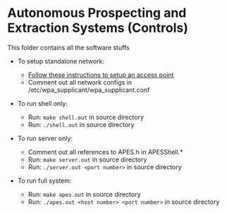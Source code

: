 # Autonomous Prospecting and Extraction Systems (Controls)

This folder contains all the software stuffs

* To setup standalone network:
    * [Follow these instructions to setup an access point](https://www.raspberrypi.org/documentation/configuration/wireless/access-point.md)
    * Comment out all network configs in /etc/wpa_supplicant/wpa_supplicant.conf

* To run shell only:
    * Run: ```make shell.out``` in source directory
    * Run: ```./shell.out``` in source directory

* To run server only:
    * Comment out all references to APES.h in APESShell.*
    * Run: ```make server.out``` in source directory
    * Run: ```./server.out <port number>``` in source directory

* To run full system:
    * Run: ```make apes.out``` in source directory
    * Run: ```./apes.out <host number> <port number>``` in source directory
    
